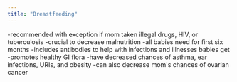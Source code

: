 ```yaml
---
title: "Breastfeeding"
---
```

-recommended with exception if mom taken illegal drugs, HIV, or tuberculosis
-crucial to decrease malnutrition
-all babies need for first six months
-includes antibodies to help with infections and illnesses babies get
-promotes healthy GI flora
-have decreased chances of asthma, ear infections, URIs, and obesity
-can also decrease mom's chances of ovarian cancer


